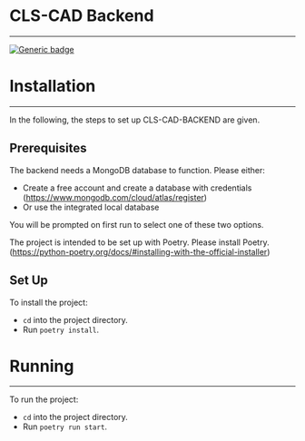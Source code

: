 # CLS-CAD Backend

---

[![Generic badge](https://img.shields.io/badge/python-3.10%20|%203.11-informational.svg)](https://shields.io/)

# Installation

---

In the following, the steps to set up CLS-CAD-BACKEND are given.

## Prerequisites

The backend needs a MongoDB database to function.
Please either:

- Create a free account and create a database with credentials (https://www.mongodb.com/cloud/atlas/register)
- Or use the integrated local database

You will be prompted on first run to select one of these two options.

The project is intended to be set up with Poetry.
Please install Poetry. (https://python-poetry.org/docs/#installing-with-the-official-installer)

## Set Up

To install the project:

- `cd` into the project directory.
- Run `poetry install`.

# Running

---

To run the project:

- `cd` into the project directory.
- Run `poetry run start`.
